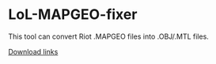 # LoL-MAPGEO-fixer

This tool can convert Riot .MAPGEO files into .OBJ/.MTL files.

[Download links](https://github.com/FrankTheBoxMonster/LoL-MAPGEO-Converter/releases/tag/v1.0)
